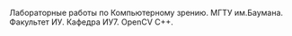 Лабораторные работы по Компьютерному зрению.
МГТУ им.Баумана.
Факультет ИУ.
Кафедра ИУ7.
OpenCV С++.
